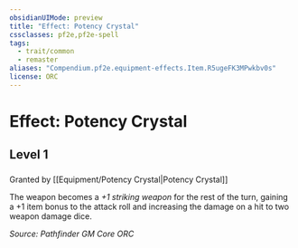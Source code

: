```yaml
---
obsidianUIMode: preview
title: "Effect: Potency Crystal"
cssclasses: pf2e,pf2e-spell
tags:
  - trait/common
  - remaster
aliases: "Compendium.pf2e.equipment-effects.Item.R5ugeFK3MPwkbv0s"
license: ORC
---
```

# Effect: Potency Crystal
## Level 1
### 






Granted by [[Equipment/Potency Crystal|Potency Crystal]]

The weapon becomes a _+1 striking weapon_ for the rest of the turn, gaining a +1 item bonus to the attack roll and increasing the damage on a hit to two weapon damage dice.

*Source: Pathfinder GM Core*
*ORC*